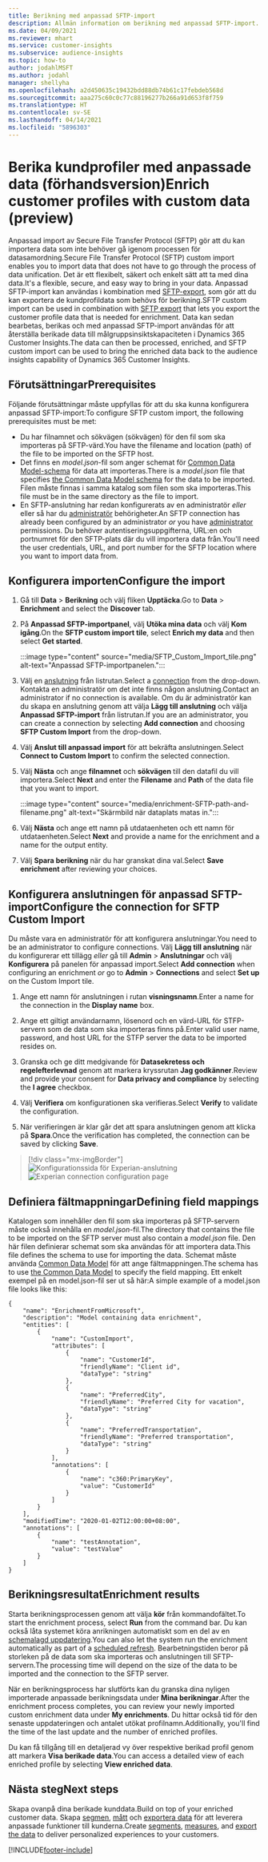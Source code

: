```yaml
---
title: Berikning med anpassad SFTP-import
description: Allmän information om berikning med anpassad SFTP-import.
ms.date: 04/09/2021
ms.reviewer: mhart
ms.service: customer-insights
ms.subservice: audience-insights
ms.topic: how-to
author: jodahlMSFT
ms.author: jodahl
manager: shellyha
ms.openlocfilehash: a2d450635c19432bdd88db74b61c17febdeb568d
ms.sourcegitcommit: aaa275c60c0c77c88196277b266a91d653f8f759
ms.translationtype: HT
ms.contentlocale: sv-SE
ms.lasthandoff: 04/14/2021
ms.locfileid: "5896303"
---
```

# <a name="enrich-customer-profiles-with-custom-data-preview"></a><span data-ttu-id="c9c9c-103">Berika kundprofiler med anpassade data (förhandsversion)</span><span class="sxs-lookup"><span data-stu-id="c9c9c-103">Enrich customer profiles with custom data (preview)</span></span>

<span data-ttu-id="c9c9c-104">Anpassad import av Secure File Transfer Protocol (SFTP) gör att du kan importera data som inte behöver gå igenom processen för datasamordning.</span><span class="sxs-lookup"><span data-stu-id="c9c9c-104">Secure File Transfer Protocol (SFTP) custom import enables you to import data that does not have to go through the process of data unification.</span></span> <span data-ttu-id="c9c9c-105">Det är ett flexibelt, säkert och enkelt sätt att ta med dina data.</span><span class="sxs-lookup"><span data-stu-id="c9c9c-105">It's a flexible, secure, and easy way to bring in your data.</span></span> <span data-ttu-id="c9c9c-106">Anpassad SFTP-import kan användas i kombination med [SFTP-export](export-sftp.md), som gör att du kan exportera de kundprofildata som behövs för berikning.</span><span class="sxs-lookup"><span data-stu-id="c9c9c-106">SFTP custom import can be used in combination with [SFTP export](export-sftp.md) that lets you export the customer profile data that is needed for enrichment.</span></span> <span data-ttu-id="c9c9c-107">Data kan sedan bearbetas, berikas och med anpassad SFTP-import användas för att återställa berikade data till målgruppsinsiktskapaciteten i Dynamics 365 Customer Insights.</span><span class="sxs-lookup"><span data-stu-id="c9c9c-107">The data can then be processed, enriched, and SFTP custom import can be used to bring the enriched data back to the audience insights capability of Dynamics 365 Customer Insights.</span></span>

## <a name="prerequisites"></a><span data-ttu-id="c9c9c-108">Förutsättningar</span><span class="sxs-lookup"><span data-stu-id="c9c9c-108">Prerequisites</span></span>

<span data-ttu-id="c9c9c-109">Följande förutsättningar måste uppfyllas för att du ska kunna konfigurera anpassad SFTP-import:</span><span class="sxs-lookup"><span data-stu-id="c9c9c-109">To configure SFTP custom import, the following prerequisites must be met:</span></span>

- <span data-ttu-id="c9c9c-110">Du har filnamnet och sökvägen (sökvägen) för den fil som ska importeras på SFTP-värd.</span><span class="sxs-lookup"><span data-stu-id="c9c9c-110">You have the filename and location (path) of the file to be imported on the SFTP host.</span></span>
- <span data-ttu-id="c9c9c-111">Det finns en *model.json*-fil som anger schemat för [Common Data Model-schema](/common-data-model/) för data att importeras.</span><span class="sxs-lookup"><span data-stu-id="c9c9c-111">There is a *model.json* file that specifies [the Common Data Model schema](/common-data-model/) for the data to be imported.</span></span> <span data-ttu-id="c9c9c-112">Filen måste finnas i samma katalog som filen som ska importeras.</span><span class="sxs-lookup"><span data-stu-id="c9c9c-112">This file must be in the same directory as the file to import.</span></span>
- <span data-ttu-id="c9c9c-113">En SFTP-anslutning har redan konfigurerats av en administratör *eller* eller så har du [administratör](permissions.md#administrator) behörigheter.</span><span class="sxs-lookup"><span data-stu-id="c9c9c-113">An SFTP connection has already been configured by an administrator *or* you have [administrator](permissions.md#administrator) permissions.</span></span> <span data-ttu-id="c9c9c-114">Du behöver autentiseringsuppgifterna, URL:en och portnumret för den SFTP-plats där du vill importera data från.</span><span class="sxs-lookup"><span data-stu-id="c9c9c-114">You'll need the user credentials, URL, and port number for the SFTP location where you want to import data from.</span></span>


## <a name="configure-the-import"></a><span data-ttu-id="c9c9c-115">Konfigurera importen</span><span class="sxs-lookup"><span data-stu-id="c9c9c-115">Configure the import</span></span>

1. <span data-ttu-id="c9c9c-116">Gå till **Data** > **Berikning** och välj fliken **Upptäcka**.</span><span class="sxs-lookup"><span data-stu-id="c9c9c-116">Go to **Data** > **Enrichment** and select the **Discover** tab.</span></span>

1. <span data-ttu-id="c9c9c-117">På **Anpassad SFTP-importpanel**, välj **Utöka mina data** och välj **Kom igång**.</span><span class="sxs-lookup"><span data-stu-id="c9c9c-117">On the **SFTP custom import tile**, select **Enrich my data** and then select **Get started**.</span></span>

   :::image type="content" source="media/SFTP_Custom_Import_tile.png" alt-text="Anpassad SFTP-importpanelen.":::

1. <span data-ttu-id="c9c9c-119">Välj en [anslutning](connections.md) från listrutan.</span><span class="sxs-lookup"><span data-stu-id="c9c9c-119">Select a [connection](connections.md) from the drop-down.</span></span> <span data-ttu-id="c9c9c-120">Kontakta en administratör om det inte finns någon anslutning.</span><span class="sxs-lookup"><span data-stu-id="c9c9c-120">Contact an administrator if no connection is available.</span></span> <span data-ttu-id="c9c9c-121">Om du är administratör kan du skapa en anslutning genom att välja **Lägg till anslutning** och välja **Anpassad SFTP-import** från listrutan.</span><span class="sxs-lookup"><span data-stu-id="c9c9c-121">If you are an administrator, you can create a connection by selecting **Add connection** and choosing **SFTP Custom Import** from the drop-down.</span></span>

1. <span data-ttu-id="c9c9c-122">Välj **Anslut till anpassad import** för att bekräfta anslutningen.</span><span class="sxs-lookup"><span data-stu-id="c9c9c-122">Select **Connect to Custom Import** to confirm the selected connection.</span></span>

1.  <span data-ttu-id="c9c9c-123">Välj **Nästa** och ange **filnamnet** och **sökvägen** till den datafil du vill importera.</span><span class="sxs-lookup"><span data-stu-id="c9c9c-123">Select **Next** and enter the **Filename** and **Path** of the data file that you want to import.</span></span>

    :::image type="content" source="media/enrichment-SFTP-path-and-filename.png" alt-text="Skärmbild när dataplats matas in.":::

1. <span data-ttu-id="c9c9c-125">Välj **Nästa** och ange ett namn på utdataenheten och ett namn för utdataenheten.</span><span class="sxs-lookup"><span data-stu-id="c9c9c-125">Select **Next** and provide a name for the enrichment and a name for the output entity.</span></span> 

1. <span data-ttu-id="c9c9c-126">Välj **Spara berikning** när du har granskat dina val.</span><span class="sxs-lookup"><span data-stu-id="c9c9c-126">Select **Save enrichment** after reviewing your choices.</span></span>

## <a name="configure-the-connection-for-sftp-custom-import"></a><span data-ttu-id="c9c9c-127">Konfigurera anslutningen för anpassad SFTP-import</span><span class="sxs-lookup"><span data-stu-id="c9c9c-127">Configure the connection for SFTP Custom Import</span></span> 

<span data-ttu-id="c9c9c-128">Du måste vara en administratör för att konfigurera anslutningar.</span><span class="sxs-lookup"><span data-stu-id="c9c9c-128">You need to be an administrator to configure connections.</span></span> <span data-ttu-id="c9c9c-129">Välj **Lägg till anslutning** när du konfigurerar ett tillägg *eller* gå till **Admin** > **Anslutningar** och välj **Konfigurera** på panelen för anpassad import.</span><span class="sxs-lookup"><span data-stu-id="c9c9c-129">Select **Add connection** when configuring an enrichment *or* go to **Admin** > **Connections** and select **Set up** on the Custom Import tile.</span></span>

1. <span data-ttu-id="c9c9c-130">Ange ett namn för anslutningen i rutan **visningsnamn**.</span><span class="sxs-lookup"><span data-stu-id="c9c9c-130">Enter a name for the connection in the **Display name** box.</span></span>

1. <span data-ttu-id="c9c9c-131">Ange ett giltigt användarnamn, lösenord och en värd-URL för STFP-servern som de data som ska importeras finns på.</span><span class="sxs-lookup"><span data-stu-id="c9c9c-131">Enter valid user name, password, and host URL for the STFP server the data to be imported resides on.</span></span>

1. <span data-ttu-id="c9c9c-132">Granska och ge ditt medgivande för **Datasekretess och regelefterlevnad** genom att markera kryssrutan **Jag godkänner**.</span><span class="sxs-lookup"><span data-stu-id="c9c9c-132">Review and provide your consent for **Data privacy and compliance** by selecting the **I agree** checkbox.</span></span>

1. <span data-ttu-id="c9c9c-133">Välj **Verifiera** om konfigurationen ska verifieras.</span><span class="sxs-lookup"><span data-stu-id="c9c9c-133">Select **Verify** to validate the configuration.</span></span>

1. <span data-ttu-id="c9c9c-134">När verifieringen är klar går det att spara anslutningen genom att klicka på **Spara**.</span><span class="sxs-lookup"><span data-stu-id="c9c9c-134">Once the verification has completed, the connection can be saved by clicking **Save**.</span></span>

> [!div class="mx-imgBorder"]
   > <span data-ttu-id="c9c9c-135">![Konfigurationssida för Experian-anslutning](media/enrichment-SFTP-connection.png "Konfigurationssida för Experian-anslutning")</span><span class="sxs-lookup"><span data-stu-id="c9c9c-135">![Experian connection configuration page](media/enrichment-SFTP-connection.png "Experian connection configuration page")</span></span>


## <a name="defining-field-mappings"></a><span data-ttu-id="c9c9c-136">Definiera fältmappningar</span><span class="sxs-lookup"><span data-stu-id="c9c9c-136">Defining field mappings</span></span> 

<span data-ttu-id="c9c9c-137">Katalogen som innehåller den fil som ska importeras på SFTP-servern måste också innehålla en *model.json*-fil.</span><span class="sxs-lookup"><span data-stu-id="c9c9c-137">The directory that contains the file to be imported on the SFTP server must also contain a *model.json* file.</span></span> <span data-ttu-id="c9c9c-138">Den här filen definierar schemat som ska användas för att importera data.</span><span class="sxs-lookup"><span data-stu-id="c9c9c-138">This file defines the schema to use for importing the data.</span></span> <span data-ttu-id="c9c9c-139">Schemat måste använda [Common Data Model](/common-data-model/) för att ange fältmappningen.</span><span class="sxs-lookup"><span data-stu-id="c9c9c-139">The schema has to use [the Common Data Model](/common-data-model/) to specify the field mapping.</span></span> <span data-ttu-id="c9c9c-140">Ett enkelt exempel på en model.json-fil ser ut så här:</span><span class="sxs-lookup"><span data-stu-id="c9c9c-140">A simple example of a model.json file looks like this:</span></span>

```
{
    "name": "EnrichmentFromMicrosoft",
    "description": "Model containing data enrichment",
    "entities": [
        {
            "name": "CustomImport",
            "attributes": [
                {
                    "name": "CustomerId",
                    "friendlyName": "Client id",
                    "dataType": "string"
                },
                {
                    "name": "PreferredCity",
                    "friendlyName": "Preferred City for vacation",
                    "dataType": "string"
                },
                {
                    "name": "PreferredTransportation",
                    "friendlyName": "Preferred transportation",
                    "dataType": "string"
                }
            ],
            "annotations": [
                {
                    "name": "c360:PrimaryKey",
                    "value": "CustomerId"
                }
            ]
        }
    ],
    "modifiedTime": "2020-01-02T12:00:00+08:00",
    "annotations": [
        {
            "name": "testAnnotation",
            "value": "testValue"
        }
    ]
}
```

## <a name="enrichment-results"></a><span data-ttu-id="c9c9c-141">Berikningsresultat</span><span class="sxs-lookup"><span data-stu-id="c9c9c-141">Enrichment results</span></span>

<span data-ttu-id="c9c9c-142">Starta berikningsprocessen genom att välja **kör** från kommandofältet.</span><span class="sxs-lookup"><span data-stu-id="c9c9c-142">To start the enrichment process, select **Run** from the command bar.</span></span> <span data-ttu-id="c9c9c-143">Du kan också låta systemet köra anrikningen automatiskt som en del av en [schemalagd uppdatering](system.md#schedule-tab).</span><span class="sxs-lookup"><span data-stu-id="c9c9c-143">You can also let the system run the enrichment automatically as part of a [scheduled refresh](system.md#schedule-tab).</span></span> <span data-ttu-id="c9c9c-144">Bearbetningstiden beror på storleken på de data som ska importeras och anslutningen till SFTP-servern.</span><span class="sxs-lookup"><span data-stu-id="c9c9c-144">The processing time will depend on the size of the data to be imported and the connection to the SFTP server.</span></span>

<span data-ttu-id="c9c9c-145">När en berikningsprocess har slutförts kan du granska dina nyligen importerade anpassade berikningsdata under **Mina berikningar**.</span><span class="sxs-lookup"><span data-stu-id="c9c9c-145">After the enrichment process completes, you can review your newly imported custom enrichment data under **My enrichments**.</span></span> <span data-ttu-id="c9c9c-146">Du hittar också tid för den senaste uppdateringen och antalet utökat profilnamn.</span><span class="sxs-lookup"><span data-stu-id="c9c9c-146">Additionally, you'll find the time of the last update and the number of enriched profiles.</span></span>

<span data-ttu-id="c9c9c-147">Du kan få tillgång till en detaljerad vy över respektive berikad profil genom att markera **Visa berikade data**.</span><span class="sxs-lookup"><span data-stu-id="c9c9c-147">You can access a detailed view of each enriched profile by selecting **View enriched data**.</span></span>

## <a name="next-steps"></a><span data-ttu-id="c9c9c-148">Nästa steg</span><span class="sxs-lookup"><span data-stu-id="c9c9c-148">Next steps</span></span>

<span data-ttu-id="c9c9c-149">Skapa ovanpå dina berikade kunddata.</span><span class="sxs-lookup"><span data-stu-id="c9c9c-149">Build on top of your enriched customer data.</span></span> <span data-ttu-id="c9c9c-150">Skapa [segmen](segments.md), [mått](measures.md) och [exportera data](export-destinations.md) för att leverera anpassade funktioner till kunderna.</span><span class="sxs-lookup"><span data-stu-id="c9c9c-150">Create [segments](segments.md), [measures](measures.md), and [export the data](export-destinations.md) to deliver personalized experiences to your customers.</span></span>

[!INCLUDE[footer-include](../includes/footer-banner.md)]
